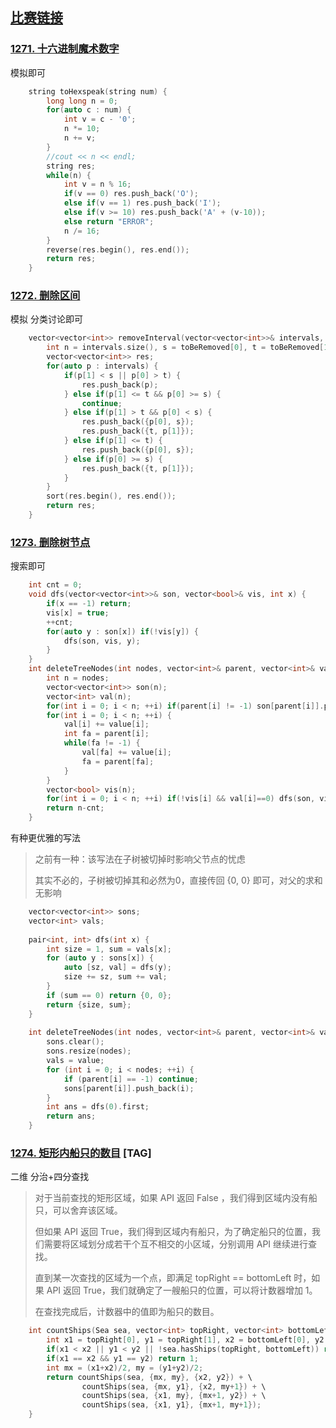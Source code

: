 ## [比赛链接](https://leetcode-cn.com/contest/biweekly-contest-14/)


### [1271. 十六进制魔术数字](https://leetcode-cn.com/problems/hexspeak/)

模拟即可

```c++
    string toHexspeak(string num) {
        long long n = 0;
        for(auto c : num) {
            int v = c - '0';
            n *= 10;
            n += v;
        }
        //cout << n << endl;
        string res;
        while(n) {
            int v = n % 16;
            if(v == 0) res.push_back('O');
            else if(v == 1) res.push_back('I');
            else if(v >= 10) res.push_back('A' + (v-10));
            else return "ERROR";
            n /= 16;
        }
        reverse(res.begin(), res.end());
        return res;
    }
```


### [1272. 删除区间](https://leetcode-cn.com/problems/remove-interval/)

模拟 分类讨论即可

```c++
    vector<vector<int>> removeInterval(vector<vector<int>>& intervals, vector<int>& toBeRemoved) {
        int n = intervals.size(), s = toBeRemoved[0], t = toBeRemoved[1];
        vector<vector<int>> res;
        for(auto p : intervals) {
            if(p[1] < s || p[0] > t) {
                res.push_back(p);
            } else if(p[1] <= t && p[0] >= s) {
                continue;
            } else if(p[1] > t && p[0] < s) {
                res.push_back({p[0], s});
                res.push_back({t, p[1]});
            } else if(p[1] <= t) {
                res.push_back({p[0], s});
            } else if(p[0] >= s) {
                res.push_back({t, p[1]});
            }
        }
        sort(res.begin(), res.end());
        return res;
    }
```

### [1273. 删除树节点](https://leetcode-cn.com/problems/delete-tree-nodes/)

搜索即可

```c++
    int cnt = 0;
    void dfs(vector<vector<int>>& son, vector<bool>& vis, int x) {
        if(x == -1) return;
        vis[x] = true;
        ++cnt;
        for(auto y : son[x]) if(!vis[y]) {
            dfs(son, vis, y);
        }
    }
    int deleteTreeNodes(int nodes, vector<int>& parent, vector<int>& value) {
        int n = nodes;
        vector<vector<int>> son(n);
        vector<int> val(n);
        for(int i = 0; i < n; ++i) if(parent[i] != -1) son[parent[i]].push_back(i);
        for(int i = 0; i < n; ++i) {
            val[i] += value[i];
            int fa = parent[i];
            while(fa != -1) {
                val[fa] += value[i];
                fa = parent[fa];
            }
        }
        vector<bool> vis(n);
        for(int i = 0; i < n; ++i) if(!vis[i] && val[i]==0) dfs(son, vis, i);
        return n-cnt;
    }
```

有种更优雅的写法

> 之前有一种：该写法在子树被切掉时影响父节点的忧虑
> 
> 其实不必的，子树被切掉其和必然为0，直接传回 {0, 0} 即可，对父的求和无影响

```c++
    vector<vector<int>> sons;
    vector<int> vals;
    
    pair<int, int> dfs(int x) {
        int size = 1, sum = vals[x];
        for (auto y : sons[x]) {
            auto [sz, val] = dfs(y);
            size += sz, sum += val;
        }
        if (sum == 0) return {0, 0};
        return {size, sum};
    }
    
    int deleteTreeNodes(int nodes, vector<int>& parent, vector<int>& value) {
        sons.clear();
        sons.resize(nodes);
        vals = value;
        for (int i = 0; i < nodes; ++i) {
            if (parent[i] == -1) continue;
            sons[parent[i]].push_back(i);
        }
        int ans = dfs(0).first;
        return ans;
    }
```


### [1274. 矩形内船只的数目](https://leetcode-cn.com/problems/number-of-ships-in-a-rectangle/) [TAG]

二维 分治+四分查找

> 对于当前查找的矩形区域，如果 API 返回 False ，我们得到区域内没有船只，可以舍弃该区域。
>
> 但如果 API 返回 True，我们得到区域内有船只，为了确定船只的位置，我们需要将区域划分成若干个互不相交的小区域，分别调用 API 继续进行查找。
>
> 直到某一次查找的区域为一个点，即满足 topRight == bottomLeft 时，如果 API 返回 True，我们就确定了一艘船只的位置，可以将计数器增加 1。
>
> 在查找完成后，计数器中的值即为船只的数目。

```c++
    int countShips(Sea sea, vector<int> topRight, vector<int> bottomLeft) {
        int x1 = topRight[0], y1 = topRight[1], x2 = bottomLeft[0], y2 = bottomLeft[1];
        if(x1 < x2 || y1 < y2 || !sea.hasShips(topRight, bottomLeft)) return 0;
        if(x1 == x2 && y1 == y2) return 1;
        int mx = (x1+x2)/2, my = (y1+y2)/2;
        return countShips(sea, {mx, my}, {x2, y2}) + \
                countShips(sea, {mx, y1}, {x2, my+1}) + \
                countShips(sea, {x1, my}, {mx+1, y2}) + \
                countShips(sea, {x1, y1}, {mx+1, my+1});
    }
```
